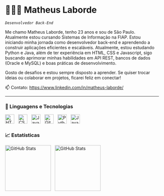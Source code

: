# 👨🏻‍💻 Matheus Laborde

*`Desenvolvedor Back-End`*

Me chamo Matheus Laborde, tenho 23 anos e sou de São Paulo. Atualmente estou cursando Sistemas de Informação na FIAP. Estou iniciando minha jornada como desenvolvedor back-end e aprendendo a construir aplicações eficientes e escaláveis. Atualmente, estou estudando Python e Java, além de ter experiência em HTML, CSS e Javascript, sigo buscando aprimorar minhas habilidades em API REST, bancos de dados (Oracle e MySQL) e boas práticas de desenvolvimento.

Gosto de desafios e estou sempre disposto a aprender. Se quiser trocar ideias ou colaborar em projetos, ficarei feliz em conectar!

📫 Contato: https://www.linkedin.com/in/matheus-laborde/

---

### 🤖 Linguagens e Tecnologias

<img 
    align="left" 
    alt="HTML"
    title="HTML" 
    width="30px" 
    style="padding-right: 10px;" 
    src="https://cdn.jsdelivr.net/gh/devicons/devicon@latest/icons/html5/html5-original.svg" 
/>
<img 
    align="left" 
    alt="CSS" 
    title="CSS"
    width="30px" 
    style="padding-right: 10px;" 
    src="https://cdn.jsdelivr.net/gh/devicons/devicon@latest/icons/css3/css3-original.svg" 
/>
<img 
    align="left" 
    alt="JavaScript" 
    title="JavaScript"
    width="30px" 
    style="padding-right: 10px;" 
    src="https://cdn.jsdelivr.net/gh/devicons/devicon@latest/icons/javascript/javascript-original.svg" 
/>
<img 
    align="left" 
    alt="Git" 
    title="Git"
    width="30px" 
    style="padding-right: 10px;" 
    src="https://cdn.jsdelivr.net/gh/devicons/devicon@latest/icons/git/git-original.svg" 
/>
<img 
    align="left" 
    alt="Python" 
    title="Python"
    width="30px" 
    style="padding-right: 10px;" 
    src="https://cdn.jsdelivr.net/gh/devicons/devicon@latest/icons/python/python-original.svg" 
/>
<img 
    align="left" 
    alt="Java" 
    title="Java"
    width="30px" 
    style="padding-right: 10px;" 
    src="https://cdn.jsdelivr.net/gh/devicons/devicon@latest/icons/java/java-plain.svg"
/>

<br/>
<br/>

### 📈 Estatísticas

<p>
  <img 
    align="left" 
    alt="GitHub Stats" 
    height="150" 
    style="padding-right: 10px;" 
    src="https://github-readme-stats.vercel.app/api?username=MathLaborde&show_icons=true&theme=tokyonight&include_all_commits=true&locale=pt-br" 
  />

<img 
      align="left" 
      alt="GitHub Stats" 
      height="150" 
      src="https://github-readme-stats.vercel.app/api/top-langs/?username=MathLaborde&theme=tokyonight&layout=compact&custom_title=Tecnologias&langs_count=5" 
  />

</p>
